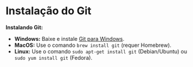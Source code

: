 # Instalação do Git

**Instalando Git:**
- **Windows:** Baixe e instale [Git para Windows](https://git-scm.com/download/win).
- **MacOS:** Use o comando `brew install git` (requer Homebrew).
- **Linux:** Use o comando `sudo apt-get install git` (Debian/Ubuntu) ou `sudo yum install git` (Fedora).
